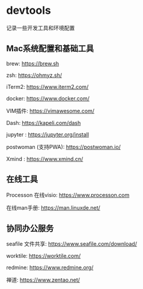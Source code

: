 # devtools

记录一些开发工具和环境配置

## Mac系统配置和基础工具

brew: <a href="https://brew.sh" target="_blank">https://brew.sh</a>

zsh: <a href="https://ohmyz.sh/" target="_blank">https://ohmyz.sh/</a>

iTerm2: <a href="https://www.iterm2.com/" target="_blank">https://www.iterm2.com/</a>

docker:  <a href="https://www.docker.com/" target="_blank">https://www.docker.com/</a>

VIM插件: <a href="https://vimawesome.com/" target="_blank">https://vimawesome.com/</a>

Dash: <a href="https://kapeli.com/dash" target="_blank">https://kapeli.com/dash</a>

jupyter : <a href="https://jupyter.org/install" target="_blank">https://jupyter.org/install</a>

postwoman (支持PWA): <a href="https://postwoman.io/" target="_blank">https://postwoman.io/</a>

Xmind :  <a href="https://www.xmind.cn/" target="_blank">https://www.xmind.cn/</a>

## 在线工具

Processon 在线visio: <a href="https://www.processon.com" target="_blank">https://www.processon.com</a>

在线man手册:  <a href="https://man.linuxde.net/" target="_blank">https://man.linuxde.net/</a>

## 协同办公服务

seafile 文件共享: <a href="https://www.seafile.com/download/" target="_blank">https://www.seafile.com/download/</a>

worktile:  <a href="https://worktile.com/" target="_blank">https://worktile.com/</a>

redmine: <a href="https://www.redmine.org/" target="_blank">https://www.redmine.org/</a>

禅道: <a href="https://www.zentao.net/" target="_blank">https://www.zentao.net/</a>

